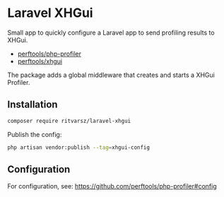 # Laravel XHGui

Small app to quickly configure a Laravel app to send profiling results to XHGui.
- [perftools/php-profiler](https://github.com/perftools/php-profiler)
- [perftools/xhgui](https://github.com/perftools/xhgui)

The package adds a global middleware that creates and starts a XHGui Profiler.

## Installation

```bash
composer require ritvarsz/laravel-xhgui
```

Publish the config:

```bash
php artisan vendor:publish --tag=xhgui-config
```

## Configuration

For configuration, see: https://github.com/perftools/php-profiler#config
